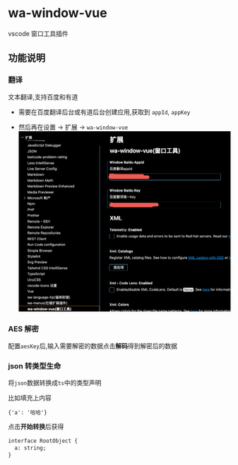 <h1>wa-window-vue</h1>

</p>vscode 窗口工具插件<p>

## 功能说明

### 翻译

文本翻译,支持百度和有道

- 需要在百度翻译后台或有道后台创建应用,获取到 `appId`, `appKey`

- 然后再在设置 → 扩展 → `wa-window-vue`
  ![image](img/set.png)

### AES 解密

配置`aesKey`后,输入需要解密的数据点击**解码**得到解密后的数据

### json 转类型生命

将`json`数据转换成`ts`中的类型声明

比如填充上内容

```
{'a': '哈哈'}
```

点击**开始转换**后获得

```
interface RootObject {
  a: string;
}
```
